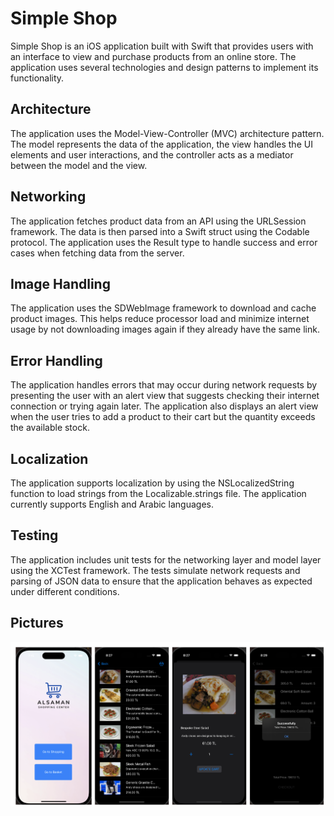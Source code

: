 # Simple Shop

Simple Shop is an iOS application built with Swift that provides users with an interface to view and purchase products from an online store. The application uses several technologies and design patterns to implement its functionality.

## Architecture

The application uses the Model-View-Controller (MVC) architecture pattern. The model represents the data of the application, the view handles the UI elements and user interactions, and the controller acts as a mediator between the model and the view.

## Networking

The application fetches product data from an API using the URLSession framework. The data is then parsed into a Swift struct using the Codable protocol. The application uses the Result type to handle success and error cases when fetching data from the server.

## Image Handling

The application uses the SDWebImage framework to download and cache product images. This helps reduce processor load and minimize internet usage by not downloading images again if they already have the same link.

## Error Handling

The application handles errors that may occur during network requests by presenting the user with an alert view that suggests checking their internet connection or trying again later. The application also displays an alert view when the user tries to add a product to their cart but the quantity exceeds the available stock.

## Localization

The application supports localization by using the NSLocalizedString function to load strings from the Localizable.strings file. The application currently supports English and Arabic languages.

## Testing

The application includes unit tests for the networking layer and model layer using the XCTest framework. The tests simulate network requests and parsing of JSON data to ensure that the application behaves as expected under different conditions.

## Pictures

<img src="https://github.com/Haris-Alsaman/Simple-Shop-IOS/blob/main/Pictures/Picture.png" width="880">

